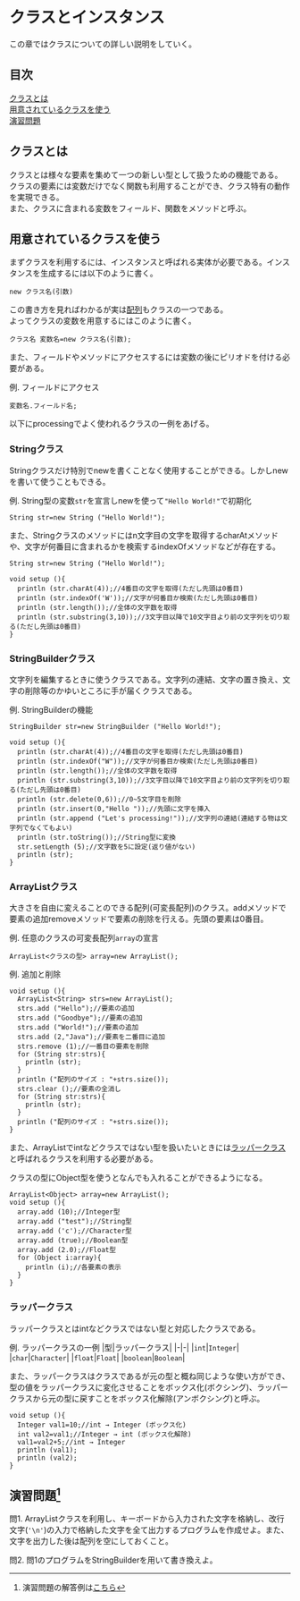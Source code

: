 # クラスとインスタンス
この章ではクラスについての詳しい説明をしていく。

## 目次
[クラスとは](#クラスとは)  
[用意されているクラスを使う](#用意されているクラスを使う)  
[演習問題](#演習問題1)

## クラスとは
クラスとは様々な要素を集めて一つの新しい型として扱うための機能である。  
クラスの要素には変数だけでなく関数も利用することができ、クラス特有の動作を実現できる。  
また、クラスに含まれる変数をフィールド、関数をメソッドと呼ぶ。

## 用意されているクラスを使う
まずクラスを利用するには、インスタンスと呼ばれる実体が必要である。インスタンスを生成するには以下のように書く。
```
new クラス名(引数)
```
この書き方を見ればわかるが実は[配列](Chapter4.md)もクラスの一つである。  
よってクラスの変数を用意するにはこのように書く。
```
クラス名 変数名=new クラス名(引数);
```
また、フィールドやメソッドにアクセスするには変数の後にピリオドを付ける必要がある。

例. フィールドにアクセス
```
変数名.フィールド名;
```
以下にprocessingでよく使われるクラスの一例をあげる。

### Stringクラス
Stringクラスだけ特別でnewを書くことなく使用することができる。しかしnewを書いて使うこともできる。

例. String型の変数`str`を宣言しnewを使って`"Hello World!"`で初期化
```
String str=new String ("Hello World!");
```

また、Stringクラスのメソッドにはn文字目の文字を取得するcharAtメソッドや、文字が何番目に含まれるかを検索するindexOfメソッドなどが存在する。
```
String str=new String ("Hello World!");

void setup (){
  println (str.charAt(4));//4番目の文字を取得(ただし先頭は0番目)
  println (str.indexOf('W'));//文字が何番目か検索(ただし先頭は0番目)
  println (str.length());//全体の文字数を取得
  println (str.substring(3,10));//3文字目以降で10文字目より前の文字列を切り取る(ただし先頭は0番目)
}
```

### StringBuilderクラス
文字列を編集するときに使うクラスである。文字列の連結、文字の置き換え、文字の削除等のかゆいところに手が届くクラスである。

例. StringBuilderの機能
```
StringBuilder str=new StringBuilder ("Hello World!");

void setup (){
  println (str.charAt(4));//4番目の文字を取得(ただし先頭は0番目)
  println (str.indexOf("W"));//文字が何番目か検索(ただし先頭は0番目)
  println (str.length());//全体の文字数を取得
  println (str.substring(3,10));//3文字目以降で10文字目より前の文字列を切り取る(ただし先頭は0番目)
  println (str.delete(0,6));//0~5文字目を削除
  println (str.insert(0,"Hello "));//先頭に文字を挿入
  println (str.append ("Let's processing!"));//文字列の連結(連結する物は文字列でなくてもよい)
  println (str.toString());//String型に変換
  str.setLength (5);//文字数を5に設定(返り値がない)
  println (str);
}
```

### ArrayListクラス
大きさを自由に変えることのできる配列(可変長配列)のクラス。addメソッドで要素の追加removeメソッドで要素の削除を行える。先頭の要素は0番目。

例. 任意のクラスの可変長配列`array`の宣言
```
ArrayList<クラスの型> array=new ArrayList();
```

例. 追加と削除
```
void setup (){
  ArrayList<String> strs=new ArrayList();
  strs.add ("Hello");//要素の追加
  strs.add ("Goodbye");//要素の追加
  strs.add ("World!");//要素の追加
  strs.add (2,"Java");//要素を二番目に追加
  strs.remove (1);//一番目の要素を削除
  for (String str:strs){
    println (str);
  }
  println ("配列のサイズ : "+strs.size());
  strs.clear ();//要素の全消し
  for (String str:strs){
    println (str);
  }
  println ("配列のサイズ : "+strs.size());
}
```

また、ArrayListでintなどクラスではない型を扱いたいときには[ラッパークラス](#ラッパークラス)と呼ばれるクラスを利用する必要がある。

クラスの型にObject型を使うとなんでも入れることができるようになる。
```
ArrayList<Object> array=new ArrayList();
void setup (){
  array.add (10);//Integer型
  array.add ("test");//String型
  array.add ('c');//Character型
  array.add (true);//Boolean型
  array.add (2.0);//Float型
  for (Object i:array){
    println (i);//各要素の表示
  }
}
```

### ラッパークラス
ラッパークラスとはintなどクラスではない型と対応したクラスである。

例. ラッパークラスの一例
|型|ラッパークラス|
|-|-|
|`int`|`Integer`|
|`char`|`Character`|
|`float`|`Float`|
|`boolean`|`Boolean`|

また、ラッパークラスはクラスであるが元の型と概ね同じような使い方ができ、型の値をラッパークラスに変化させることをボックス化(ボクシング)、ラッパークラスから元の型に戻すことをボックス化解除(アンボクシング)と呼ぶ。

```
void setup (){
  Integer val1=10;//int → Integer (ボックス化)
  int val2=val1;//Integer → int (ボックス化解除)
  val1=val2+5;//int → Integer
  println (val1);
  println (val2);
}
```

## 演習問題[^1]
問1. ArrayListクラスを利用し、キーボードから入力された文字を格納し、改行文字(`'\n'`)の入力で格納した文字を全て出力するプログラムを作成せよ。また、文字を出力した後は配列を空にしておくこと。

問2. 問1のプログラムをStringBuilderを用いて書き換えよ。

[^1]: 演習問題の解答例は[こちら](answers.md)